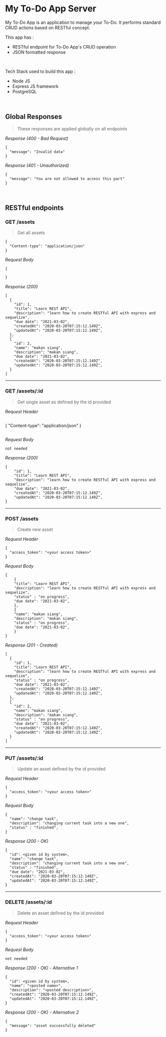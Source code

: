 # My To-Do App Server
My To-Do App is an application to manage your To-Do. It performs standard CRUD actions based on RESTful concept.

This app has : 
* RESTful endpoint for To-Do App's CRUD operation
* JSON formatted response

&nbsp;

Tech Stack used to build this app :
* Node JS
* Express JS framework
* PostgreSQL

&nbsp;

## Global Responses
> These responses are applied globally on all endpoints

_Response (400 - Bad Request)_
```
{
  "message": "Invalid data"
}
```

_Response (401 - Unauthorized)_
```
{
  "message": "You are not allowed to access this part"
}
```

&nbsp;

## RESTful endpoints
### GET /assets

> Get all assets

```
{
  "Content-type": "application/json"
}
```

_Request Body_
```
{

}
```

_Response (200)_
```
[
  {
    "id": 1,
    "title": "Learn REST API",
    "description": "learn how to create RESTful API with express and sequelize",
    "due date": "2021-03-02",
    "createdAt": "2020-03-20T07:15:12.149Z",
    "updatedAt": "2020-03-20T07:15:12.149Z",
  },
  {
    "id": 2,
    "name": "makan siang",
    "description": "makan siang",
    "due date": "2021-03-02",
    "createdAt": "2020-03-20T07:15:12.149Z",
    "updatedAt": "2020-03-20T07:15:12.149Z",
  }
]
```

---
### GET /assets/:id

> Get single asset as defined by the id provided

_Request Header_
```
```
{
  "Content-type": "application/json"
}
```
```

_Request Body_
```
not needed
```

_Response (200)_
```
{
    "id": 1,
    "title": "Learn REST API",
    "description": "learn how to create RESTful API with express and sequelize",
    "due date": "2021-03-02",
    "createdAt": "2020-03-20T07:15:12.149Z",
    "updatedAt": "2020-03-20T07:15:12.149Z",
}
```

---
### POST /assets

> Create new asset

_Request Header_
```
{
  "access_token": "<your access token>"
}
```

_Request Body_
```
{
    {
    "title": "Learn REST API",
    "description": "learn how to create RESTful API with express and sequelize",
    "status" : "on progress",
    "due date": "2021-03-02",  
    },
    {
    "name": "makan siang",
    "description": "makan siang",
    "status" : "on progress",
    "due date": "2021-03-02",
    }
}
```

_Response (201 - Created)_
```
[
  {
    "id": 1,
    "title": "Learn REST API",
    "description": "learn how to create RESTful API with express and sequelize",
    "status" : "on progress",
    "due date": "2021-03-02",
    "createdAt": "2020-03-20T07:15:12.149Z",
    "updatedAt": "2020-03-20T07:15:12.149Z",
  },
  {
    "id": 2,
    "name": "makan siang",
    "description": "makan siang",
    "status" : "on progress",
    "due date": "2021-03-02",
    "createdAt": "2020-03-20T07:15:12.149Z",
    "updatedAt": "2020-03-20T07:15:12.149Z",
  }
]
```

---
### PUT /assets/:id

> Update an asset defined by the id provided

_Request Header_
```
{
  "access_token": "<your access token>"
}
```

_Request Body_
```
{
  "name": "change task",
  "description": "changing current task into a new one",
  "status" : "finished",
}
```

_Response (200 - OK)_
```
{
  "id": <given id by system>,
  "name": "change task",
  "description": "changing current task into a new one",
  "status" : "finished",
  "due date": "2021-03-02",
  "createdAt": "2020-03-20T07:15:12.149Z",
  "updatedAt": "2020-03-20T07:15:12.149Z",
}
```

---
### DELETE /assets/:id

> Delete an asset defined by the id provided

_Request Header_
```
{
  "access_token": "<your access token>"
}
```

_Request Body_
```
not needed
```

_Response (200 - OK) - Alternative 1_
```
{
  "id": <given id by system>,
  "name": "<posted name>",
  "description": "<posted description>",
  "createdAt": "2020-03-20T07:15:12.149Z",
  "updatedAt": "2020-03-20T07:15:12.149Z",
}
```

_Response (200 - OK) - Alternative 2_
```
{
  "message": "asset successfully deleted"
}
```
